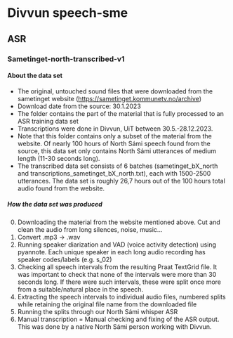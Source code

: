 # Divvun speech-sme

## ASR 

### Sametinget-north-transcribed-v1

#### About the data set

- The original, untouched sound files that were downloaded from the sametinget website (https://sametinget.kommunetv.no/archive)
- Download date from the source: 30.1.2023
- The folder contains the part of the material that is fully processed to an ASR training data set
- Transcriptions were done in Divvun, UiT between 30.5.-28.12.2023.
- Note that this folder contains only a subset of the material from the website. Of nearly 100 hours of North Sámi speech found from the source, this data set only contains North Sámi utterances of medium length (11-30 seconds long). 
- The transcribed data set consists of 6 batches (sametinget_bX_north and transcriptions_sametinget_bX_north.txt), each with 1500-2500 utterances. The data set is roughly 26,7 hours out of the 100 hours total audio found from the website.

##### How the data set was produced

0) Downloading the material from the website mentioned above. Cut and clean the audio from long silences, noise, music...
1) Convert .mp3 -> .wav
2) Running speaker diarization and VAD (voice activity detection) using pyannote. Each unique speaker in each long audio recording has speaker codes/labels (e.g. s_02)
3) Checking all speech intervals from the resulting Praat TextGrid file. It was important to check that none of the intervals were more than 30 seconds long. If there were such intervals, these were split once more from a suitable/natural place in the speech.
4) Extracting the speech intervals to individual audio files, numbered splits while retaining the original file name from the downloaded file
5) Running the splits through our North Sámi whisper ASR
6) Manual transcription = Manual checking and fixing of the ASR output. This was done by a native North Sámi person working with Divvun.
